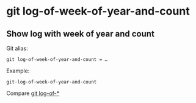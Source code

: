 # git log-of-week-of-year-and-count

## Show log with week of year and count

Git alias:

```git
git log-of-week-of-year-and-count = …
```

Example:

```shell
git-log-of-week-of-year-and-count
```

Compare [git log-of-*](../git-log-of)

